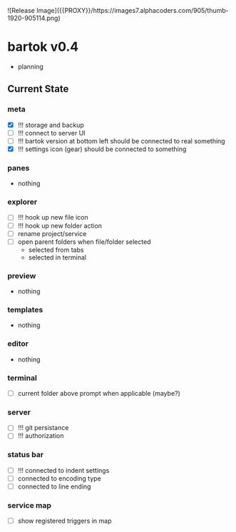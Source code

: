 <!-- no-select -->
<h1 style="display:none"></h1>
![Release Image]({{PROXY}}/https://images7.alphacoders.com/905/thumb-1920-905114.png)

# bartok v0.4
  - planning

## Current State

### meta
  - [X] !!! storage and backup
  - [ ] !!! connect to server UI
  - [ ] !!! bartok version at bottom left should be connected to real something
  - [X] !!! settings icon (gear) should be connected to something

### panes
  - nothing

### explorer
  - [ ] !!! hook up new file icon
  - [ ] !!! hook up new folder action
  - [ ] rename project/service
  - [ ] open parent folders when file/folder selected
    - selected from tabs
    - selected in terminal

### preview
  - nothing

### templates
  - nothing

### editor
  - nothing

### terminal
  - [ ] current folder above prompt when applicable (maybe?)

### server
  - [ ] !!! git persistance
  - [ ] !!! authorization

### status bar
  - [ ] !!! connected to indent settings
  - [ ] connected to encoding type
  - [ ] connected to line ending

### service map
  - [ ] show registered triggers in map


